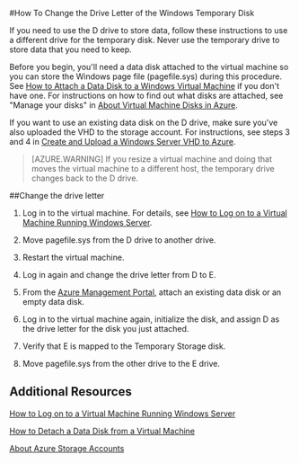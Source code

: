 <properties 
	pageTitle="How To Change the Drive Letter of the Windows Temporary Disk" 
	description="Describes how to remap the temporary disk on a Windows VM in Azure" 
	services="virtual-machines" 
	documentationCenter="" 
	authors="KBDAzure" 
	manager="timlt" 
	editor=""/>

<tags 
	ms.service="virtual-machines" 
	ms.workload="infrastructure-services" 
	ms.tgt_pltfrm="vm-windows" 
	ms.devlang="na" 
	ms.topic="article" 
	ms.date="05/27/2015" 
	ms.author="kathydav"/>

#How To Change the Drive Letter of the Windows Temporary Disk

If you need to use the D drive to store data, follow these instructions to use a different drive for the temporary disk. Never use the temporary drive to store data that you need to keep.

Before you begin, you'll need a data disk attached to the virtual machine so you can store the Windows page file (pagefile.sys) during this procedure. See [How to Attach a Data Disk to a Windows Virtual Machine][Attach] if you don't have one. For instructions on how to find out what disks are attached, see "Manage your disks" in [About Virtual Machine Disks in Azure][Disks].

If you want to use an existing data disk on the D drive, make sure you've also uploaded the VHD to the storage account. For instructions, see steps 3 and 4 in [Create and Upload a Windows Server VHD to Azure][VHD].

> [AZURE.WARNING] If you resize a virtual machine and doing that moves the virtual machine to a different host, the temporary drive changes back to the D drive.

##Change the drive letter

1. Log in to the virtual machine. For details, see [How to Log on to a Virtual Machine Running Windows Server][Logon].

2. Move pagefile.sys from the D drive to another drive.

3. Restart the virtual machine.

4. Log in again and change the drive letter from D to E.

5. From the [Azure Management Portal](http://manage.windowsazure.com), attach an existing data disk or an empty data disk.

6.	Log in to the virtual machine again, initialize the disk, and assign D as the drive letter for the disk you just attached.

7.	Verify that E is mapped to the Temporary Storage disk.

8.	Move pagefile.sys from the other drive to the E drive.

## Additional Resources
[How to Log on to a Virtual Machine Running Windows Server][Logon]

[How to Detach a Data Disk from a Virtual Machine][Detach]

[About Azure Storage Accounts][Storage]

<!--Link references-->
[Attach]: storage-windows-attach-disk.md

[Disks]: http.md://msdn.microsoft.com/library/azure/dn790303.aspx

[VHD]: virtual-machines-create-upload-vhd-windows-server.md

[Logon]: virtual-machines-log-on-windows-server.md

[Detach]: storage-windows-detach-disk.md

[Storage]: storage-whatis-account.md


